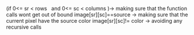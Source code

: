 (if 0<= sr < rows   and 0<= sc < columns )-> making sure that the function calls wont get out of bound
image[sr][sc]==source  -> making sure that the current pixel have the source color
image[sr][sc]!= color -> avoiding any recursive calls
